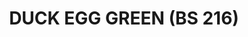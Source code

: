 ---
layout: product
title: "DUCK EGG GREEN (BS 216)"
price: "300" 
desc: "Akrilna boja 17mL"
img_path: "/assets/img/A.MIG-0244.webp"
brand: "AMMO"
available: false
special_offer: false
new: false
soon: false
cat: "020000"
subcat: "020100"
subsubcat: "020101"
sifra: "A.MIG-0244"
popular: false
spec: false
---